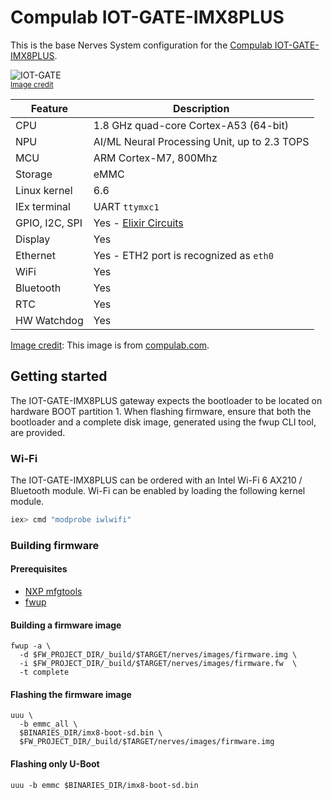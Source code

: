 # Compulab IOT-GATE-IMX8PLUS

This is the base Nerves System configuration for the
[Compulab IOT-GATE-IMX8PLUS](https://www.compulab.com/products/iot-gateways/iot-gate-imx8plus-industrial-arm-iot-gateway).

![IOT-GATE](assets/images/iot-gate.jpg)
<br><sup>[Image credit](#compulab)</sup>

| Feature        | Description                                                 |
| -------------- | ----------------------------------------------------------- |
| CPU            | 1.8 GHz quad-core Cortex-A53 (64-bit)                       |
| NPU            | AI/ML Neural Processing Unit, up to 2.3 TOPS                |
| MCU            | ARM Cortex-M7, 800Mhz                                       |
| Storage        | eMMC                                                        |
| Linux kernel   | 6.6                                                         |
| IEx terminal   | UART `ttymxc1`                                              |
| GPIO, I2C, SPI | Yes - [Elixir Circuits](https://github.com/elixir-circuits) |
| Display        | Yes                                                         |
| Ethernet       | Yes - ETH2 port is recognized as `eth0`                     |
| WiFi           | Yes                                                         |
| Bluetooth      | Yes                                                         |
| RTC            | Yes                                                         |
| HW Watchdog    | Yes                                                         |

[Image credit](#compulab): This image is from
[compulab.com](https://www.compulab.com/products/iot-gateways/iot-gate-imx8plus-industrial-arm-iot-gateway).

## Getting started

The IOT-GATE-IMX8PLUS gateway expects the bootloader to be located on hardware BOOT partition 1. When flashing firmware, ensure that both the bootloader and a complete disk image, generated using the fwup CLI tool, are provided.

### Wi-Fi

The IOT-GATE-IMX8PLUS can be ordered with an Intel Wi-Fi 6 AX210 / Bluetooth module. Wi-Fi can be enabled by loading the following kernel module.

```elixir
iex> cmd "modprobe iwlwifi"
```

### Building firmware

#### Prerequisites

- [NXP mfgtools](https://github.com/nxp-imx/mfgtools)
- [fwup](https://github.com/fwup-home/fwup)

#### Building a firmware image

```
fwup -a \
  -d $FW_PROJECT_DIR/_build/$TARGET/nerves/images/firmware.img \
  -i $FW_PROJECT_DIR/_build/$TARGET/nerves/images/firmware.fw  \
  -t complete
```

#### Flashing the firmware image

```
uuu \
  -b emmc_all \
  $BINARIES_DIR/imx8-boot-sd.bin \
  $FW_PROJECT_DIR/_build/$TARGET/nerves/images/firmware.img
```

#### Flashing only U-Boot

```
uuu -b emmc $BINARIES_DIR/imx8-boot-sd.bin
```
